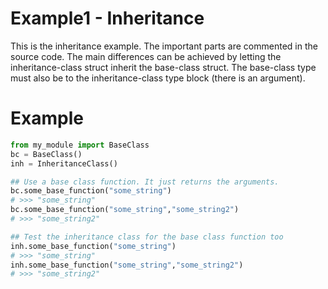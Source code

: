 
# Example1 - Inheritance

This is the inheritance example. The important parts are commented in the source code. The main differences can be achieved by letting the inheritance-class struct inherit the base-class struct. The base-class type must also be to the inheritance-class type block (there is an argument).

# Example

```python
from my_module import BaseClass
bc = BaseClass()
inh = InheritanceClass()

## Use a base class function. It just returns the arguments.
bc.some_base_function("some_string")
# >>> "some_string"
bc.some_base_function("some_string","some_string2")
# >>> "some_string2"

## Test the inheritance class for the base class function too
inh.some_base_function("some_string")
# >>> "some_string"
inh.some_base_function("some_string","some_string2")
# >>> "some_string2"
```